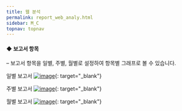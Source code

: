 ```yaml
---
title: 웹 분석
permalink: report_web_analy.html
sidebar: M_C
topnav: topnav
---
```


#### ◆ 보고서 항목
– 보고서 항목을 일별, 주별, 월별로 설정하여 항목별 그래프로 볼 수 있습니다.

일별 보고서
[![image](/docs/images/Manual/common/report/web/1.png)](/docs/images/Manual/common/report/web/1.png){: target="_blank"}
 
주별 보고서
[![image](/docs/images/Manual/common/report/web/2.png)](/docs/images/Manual/common/report/web/2.png){: target="_blank"}

월별 보고서
[![image](/docs/images/Manual/common/report/web/3.png)](/docs/images/Manual/common/report/web/3.png){: target="_blank"}